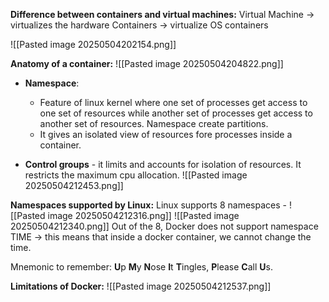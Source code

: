 **Difference between containers and virtual machines:**
Virtual Machine -> virtualizes the hardware
Containers -> virtualize OS containers

![[Pasted image 20250504202154.png]]

**Anatomy of a container:**
![[Pasted image 20250504204822.png]]
- **Namespace**:
	- Feature of linux kernel where one set of processes get access to one set of resources while another set of processes get access to another set of resources. Namespace create partitions.
	- It gives an isolated view of resources fore processes inside a container.

- **Control groups** - it limits and accounts for isolation of resources. It restricts the maximum cpu allocation. ![[Pasted image 20250504212453.png]]

**Namespaces supported by Linux:**
Linux supports 8 namespaces -
![[Pasted image 20250504212316.png]]
![[Pasted image 20250504212340.png]]
Out of the 8, Docker does not support namespace TIME -> this means that inside a docker container, we cannot change the time.

Mnemonic to remember: **U**p **M**y **N**ose **I**t **T**ingles, **P**lease **C**all **U**s.

**Limitations of Docker:**
![[Pasted image 20250504212537.png]]
